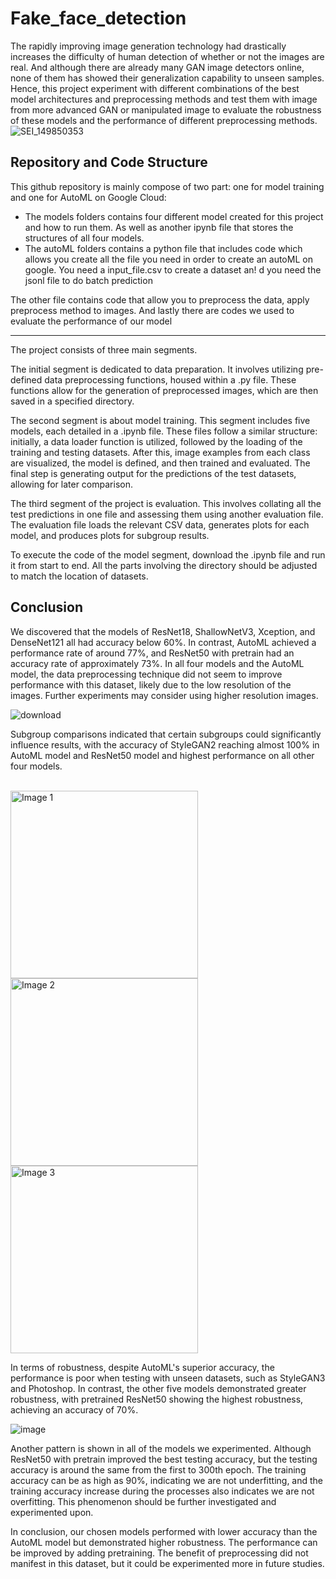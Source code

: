 # Fake_face_detection
The rapidly improving image generation technology had drastically increases the difficulty of human detection of whether or not the images are real. And although there are already many GAN image detectors online, none of them has showed their generalization capability to unseen samples. Hence, this project experiment with different combinations of the best model architectures and preprocessing methods and test them with image from more advanced GAN or manipulated image to evaluate the robustness of these models and the performance of different preprocessing methods.
![SEI_149850353](https://github.com/HertZMX/Fake_face_detection/assets/107277409/d1fe774d-3a54-47af-9c2b-a437ba0e4f32)

## Repository and Code Structure

This github repository is mainly compose of two part: one for model training and one for AutoML on Google Cloud: 
- The models folders contains four different model created for this project and how to run them. As well as another ipynb file that stores the structures of all four models. 
- The autoML folders contains a python file that includes code which allows you create all the file you need in order to create an autoML on google. You need a input_file.csv to create a dataset an!
d you need the jsonl file to do batch prediction

The other file contains code that allow you to preprocess the data, apply preprocess method to images. And lastly there are codes we used to evaluate the performance of our model

---
The project consists of three main segments. 

The initial segment is dedicated to data preparation. It involves utilizing pre-defined data preprocessing functions, housed within a .py file. These functions allow for the generation of preprocessed images, which are then saved in a specified directory. 

The second segment is about model training. This segment includes five models, each detailed in a .ipynb file. These files follow a similar structure: initially, a data loader function is utilized, followed by the loading of the training and testing datasets. After this, image examples from each class are visualized, the model is defined, and then trained and evaluated. The final step is generating output for the predictions of the test datasets, allowing for later comparison. 

The third segment of the project is evaluation. This involves collating all the test predictions in one file and assessing them using another evaluation file. The evaluation file loads the relevant CSV data, generates plots for each model, and produces plots for subgroup results.

To execute the code of the model segment, download the .ipynb file and run it from start to end. All the parts involving the directory should be adjusted to match the location of datasets.

## Conclusion

We discovered that the models of ResNet18, ShallowNetV3, Xception, and DenseNet121 all had accuracy below 60%. In contrast, AutoML achieved a performance rate of around 77%, and ResNet50 with pretrain had an accuracy rate of approximately 73%. In all four models and the AutoML model, the data preprocessing technique did not seem to improve performance with this dataset, likely due to the low resolution of the images. Further experiments may consider using higher resolution images. 

![download](https://github.com/HertZMX/Fake_face_detection/assets/107277409/6a86bf3c-c1af-4f23-8d37-6640fa21aab9)

Subgroup comparisons indicated that certain subgroups could significantly influence results, with the accuracy of StyleGAN2 reaching almost 100% in AutoML model and ResNet50 model and highest performance on all other four models.

<br />

<img src="https://github.com/HertZMX/Fake_face_detection/assets/107277409/99d6a2f2-476c-4fda-b7c9-5e8753c951a1" alt="Image 1" width="300px" />
<img src="https://github.com/HertZMX/Fake_face_detection/assets/107277409/85bbc13d-2716-43a2-8881-604c9095ed28" alt="Image 2" width="300px" />
<img src="https://github.com/HertZMX/Fake_face_detection/assets/107277409/758f4f3b-c71a-4d1e-b90f-610fd6a820e1" alt="Image 3" width="300px" />

<br />
                                                                                                                                     
In terms of robustness, despite AutoML's superior accuracy, the performance is poor when testing with unseen datasets, such as StyleGAN3 and Photoshop. In contrast, the other five models demonstrated greater robustness, with pretrained ResNet50 showing the highest robustness, achieving an accuracy of 70%. 

![image](https://github.com/HertZMX/Fake_face_detection/assets/95679749/a8c8d6f0-029e-4d92-91e8-105e2a497bb2)

Another pattern is shown in all of the models we experimented. Although ResNet50 with pretrain improved the best testing accuracy, but the testing accuracy is around the same from the first to 300th epoch. The training accuracy can be as high as 90%, indicating we are not underfitting, and the training accuracy increase during the processes also indicates we are not overfitting. This phenomenon should be further investigated and experimented upon. 

In conclusion, our chosen models performed with lower accuracy than the AutoML model but demonstrated higher robustness. The performance can be improved by adding pretraining. The benefit of preprocessing did not manifest in this dataset, but it could be experimented more in future studies.
